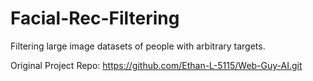 # Facial-Rec-Filtering
Filtering large image datasets of people with arbitrary targets.

Original Project Repo: https://github.com/Ethan-L-5115/Web-Guy-AI.git
